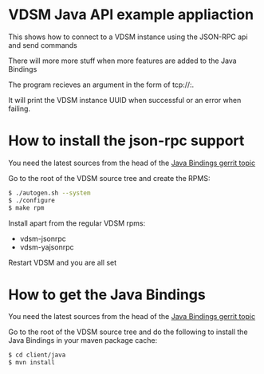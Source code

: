 # VDSM Java API example appliaction

This shows how to connect to a VDSM instance using the JSON-RPC api and send
commands

There will more more stuff when more features are added to the Java Bindings

The program recieves an argument in the form of tcp://<ip>:<port>.

It will print the VDSM instance UUID when successful or an error when failing.

# How to install the json-rpc support
You need the latest sources from the head of the
[Java Bindings gerrit topic][json_rpc_r]

Go to the root of the VDSM source tree and create the RPMS:

```bash
$ ./autogen.sh --system
$ ./configure
$ make rpm
```

Install apart from the regular VDSM rpms:
- vdsm-jsonrpc
- vdsm-yajsonrpc

Restart VDSM and you are all set

# How to get the Java Bindings
You need the latest sources from the head of the
[Java Bindings gerrit topic][json_rpc_r]

Go to the root of the VDSM source tree and do the following to install the Java
Bindings in your maven package cache:
```bash
$ cd client/java
$ mvn install
```

[json_rpc_r]: http://gerrit.ovirt.org/#/q/status:open+project:vdsm+branch:master+topic:json_rpc_r,n,z "json_rpc_r"
